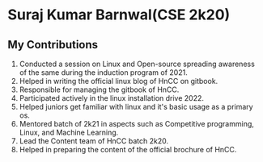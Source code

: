 # Suraj Kumar Barnwal(CSE 2k20)
## My Contributions
1. Conducted a session on Linux and Open-source spreading awareness of the same during the induction program of 2021.
2. Helped in writing the official linux blog of HnCC on gitbook.
3. Responsible for managing the gitbook of HnCC.
4. Participated actively in the linux installation drive 2022.
5. Helped juniors get familiar with linux and it's basic usage as a primary os.
6. Mentored batch of 2k21 in aspects such as Competitive programming, Linux, and Machine Learning.
7. Lead the Content team of HnCC batch 2k20.
8. Helped in preparing the content of the official brochure of HnCC.
